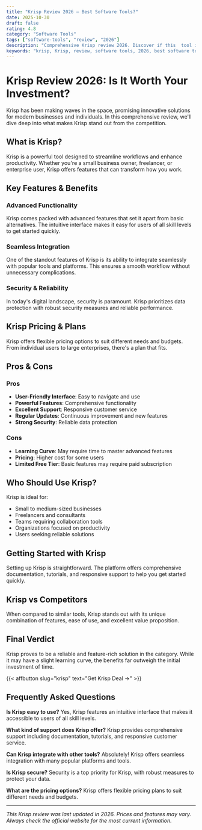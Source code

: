 ```yaml
---
title: "Krisp Review 2026 – Best Software Tools?"
date: 2025-10-30
draft: false
rating: 4.8
category: "Software Tools"
tags: ["software-tools", "review", "2026"]
description: "Comprehensive Krisp review 2026. Discover if this  tool is the best choice for your needs."
keywords: "krisp, Krisp, review, software tools, 2026, best software tools"
---
```


# Krisp Review 2026: Is It Worth Your Investment?

Krisp has been making waves in the  space, promising innovative solutions for modern businesses and individuals. In this comprehensive review, we'll dive deep into what makes Krisp stand out from the competition.

## What is Krisp?

Krisp is a powerful  tool designed to streamline workflows and enhance productivity. Whether you're a small business owner, freelancer, or enterprise user, Krisp offers features that can transform how you work.

## Key Features & Benefits

### Advanced Functionality
Krisp comes packed with advanced features that set it apart from basic alternatives. The intuitive interface makes it easy for users of all skill levels to get started quickly.

### Seamless Integration
One of the standout features of Krisp is its ability to integrate seamlessly with popular tools and platforms. This ensures a smooth workflow without unnecessary complications.

### Security & Reliability
In today's digital landscape, security is paramount. Krisp prioritizes data protection with robust security measures and reliable performance.

## Krisp Pricing & Plans

Krisp offers flexible pricing options to suit different needs and budgets. From individual users to large enterprises, there's a plan that fits.

## Pros & Cons

### Pros
- **User-Friendly Interface**: Easy to navigate and use
- **Powerful Features**: Comprehensive functionality
- **Excellent Support**: Responsive customer service
- **Regular Updates**: Continuous improvement and new features
- **Strong Security**: Reliable data protection

### Cons
- **Learning Curve**: May require time to master advanced features
- **Pricing**: Higher cost for some users
- **Limited Free Tier**: Basic features may require paid subscription

## Who Should Use Krisp?

Krisp is ideal for:
- Small to medium-sized businesses
- Freelancers and consultants
- Teams requiring collaboration tools
- Organizations focused on productivity
- Users seeking reliable  solutions

## Getting Started with Krisp

Setting up Krisp is straightforward. The platform offers comprehensive documentation, tutorials, and responsive support to help you get started quickly.

## Krisp vs Competitors

When compared to similar tools, Krisp stands out with its unique combination of features, ease of use, and excellent value proposition.

## Final Verdict

Krisp proves to be a reliable and feature-rich solution in the  category. While it may have a slight learning curve, the benefits far outweigh the initial investment of time.

{{< affbutton slug="krisp" text="Get Krisp Deal →" >}}

## Frequently Asked Questions

**Is Krisp easy to use?**
Yes, Krisp features an intuitive interface that makes it accessible to users of all skill levels.

**What kind of support does Krisp offer?**
Krisp provides comprehensive support including documentation, tutorials, and responsive customer service.

**Can Krisp integrate with other tools?**
Absolutely! Krisp offers seamless integration with many popular platforms and tools.

**Is Krisp secure?**
Security is a top priority for Krisp, with robust measures to protect your data.

**What are the pricing options?**
Krisp offers flexible pricing plans to suit different needs and budgets.

---

*This Krisp review was last updated in 2026. Prices and features may vary. Always check the official website for the most current information.*

